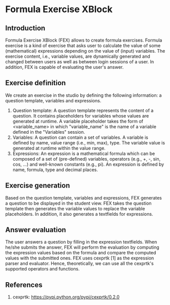 # Formula Exercise XBlock
## Introduction
Formula Exercise XBlock (FEX) allows to create formula exercises. 
Formula exercise is a kind of exercise that asks user to calculate the value of some (mathematical) expressions depending on the value of (input) variables. 
The exercise content, i.e., variable values, are dynamically generated and changed between users as well as between login sessions of a user. In addition, FEX is capable of evaluating the user's answer.

## Exercise definition
We create an exercise in the studio by defining the following information: a question template, variables and expressions.
  1. Question template: A question template represents the content of a question. It contains placeholders for variables whose values are generated at runtime. A variable placeholder takes the form of <variable_name> in which "variable_name" is the name of a variable defined in the "Variables" session.
  2. Variables: A question can contain a set of variables. A variable is defined by name, value range (i.e., min, max), type. The variable value is generated at runtime within the value range. 
  3. Expressions: An expression is a mathematical formula which can be composed of a set of (pre-defined) variables, operators (e.g., +, -, sin, cos, ...) and well-known constants (e.g., pi). An expression is defined by name, formula, type and decimal places.
  
## Exercise generation
Based on the question template, variables and expressions, FEX generates a question to be displayed in the student view. FEX takes the question template then generates the variable values to replace the variable placeholders. In addition, it also generates a textfields for expressions.

## Answer evaluation
The user answers a question by filling in the expression textfields. When he/she submits the answer, FEX will perform the evaluation by computing the expression values based on the formula and compare the computed values with the submitted ones. FEX uses cexprtk [1] as the expression parser and evaluator. Hence, theoretically, we can use all the cexprtk's supported operators and functions.

## References
  1. cexprtk: https://pypi.python.org/pypi/cexprtk/0.2.0
